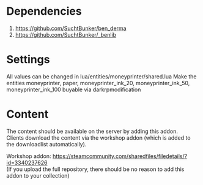 # Dependencies
1. https://github.com/SuchtBunker/ben_derma
2. https://github.com/SuchtBunker/_benlib

# Settings
All values can be changed in lua/entities/moneyprinter/shared.lua
Make the entities moneyprinter, paper, moneyprinter_ink_20, moneyprinter_ink_50, moneyprinter_ink_100 buyable via darkrpmodification

# Content
The content should be available on the server by adding this addon.\
Clients download the content via the workshop addon (which is added to the downloadlist automatically).

Workshop addon: https://steamcommunity.com/sharedfiles/filedetails/?id=3340237626 \
(If you upload the full repository, there should be no reason to add this addon to your collection)